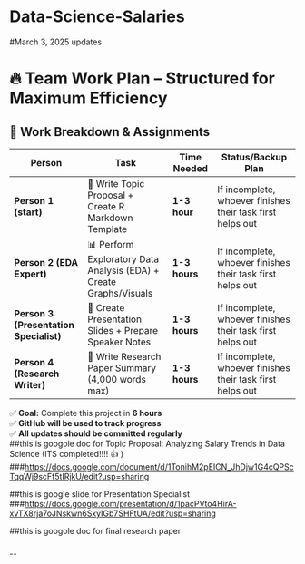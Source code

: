 # Data-Science-Salaries

#March 3, 2025 updates
# 🔥 Team Work Plan – Structured for Maximum Efficiency

## 📌 Work Breakdown & Assignments  

| **Person**  | **Task**  | **Time Needed**  | **Status/Backup Plan**  |
|------------|--------------------------------------|----------------|---------------------------------|
| **Person 1 (start)**  | 📝 Write Topic Proposal  + Create R Markdown Template  | **1-3 hour**  | If incomplete, whoever finishes their task first helps out  |
| **Person 2 (EDA Expert)**  | 📊 Perform Exploratory Data Analysis (EDA) + Create Graphs/Visuals  | **1-3 hours**  | If incomplete, whoever finishes their task first helps out  |
| **Person 3 (Presentation Specialist)**  | 🎤 Create Presentation Slides + Prepare Speaker Notes  | **1-3 hours**  | If incomplete, whoever finishes their task first helps out  |
| **Person 4 (Research Writer)**  | 📄 Write Research Paper Summary (4,000 words max)  | **1-3 hours**  | If incomplete, whoever finishes their task first helps out  |

✅ **Goal:** Complete this project in **6 hours**  
✅ **GitHub will be used to track progress**  
✅ **All updates should be committed regularly**  
##this is googole doc for Topic Proposal: Analyzing Salary Trends in Data Science (ITS completed!!!! 👍 )
###https://docs.google.com/document/d/1TonihM2pEICN_JhDjw1G4cQPScTqqWj9scFf5tIRjkU/edit?usp=sharing




##this is google slide for Presentation Specialist
###https://docs.google.com/presentation/d/1pacPVto4HirA-xvTX8rja7oJNskwn6SxyIGb7SHFtUA/edit?usp=sharing


##this is googole doc for final research paper
###
--



